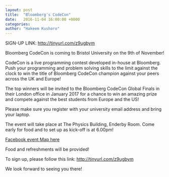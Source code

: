 ```yaml
---
layout: post
title:  "Bloomberg's CodeCon"
date:   2016-11-04 16:00:00 +0000
categories:
author: "Hakeem Kushoro"
---
```


SIGN-UP LINK: http://tinyurl.com/z9ugbym

Bloomberg CodeCon is coming to Bristol University on the 9th of November!

CodeCon is a live programming contest developed in-house at Bloomberg. Push your programming and problem solving skills to the limit against the clock to win the title of Bloomberg CodeCon champion against your peers across the UK and Europe!

The top winners will be invited to the Bloomberg CodeCon Global Finals in their London office in January 2017 for a chance to win an amazing prize and compete against the best students from Europe and the US!

Please make sure you register with your university email address and bring your laptop.

The event will take place at The Physics Building, Enderby Room. Come early for food and to set up as kick-off is at 6.00pm!

<a class="btn btn--dark" href="https://www.facebook.com/events/1665502050406417/">
  Facebook event
</a>

<a class="btn btn--dark" href="https://goo.gl/maps/h3vZRLJN6XG2">
  Map here
</a>

Food and refreshments will be provided!

To sign up, please follow this link: http://tinyurl.com/z9ugbym

We look forward to seeing you there!
